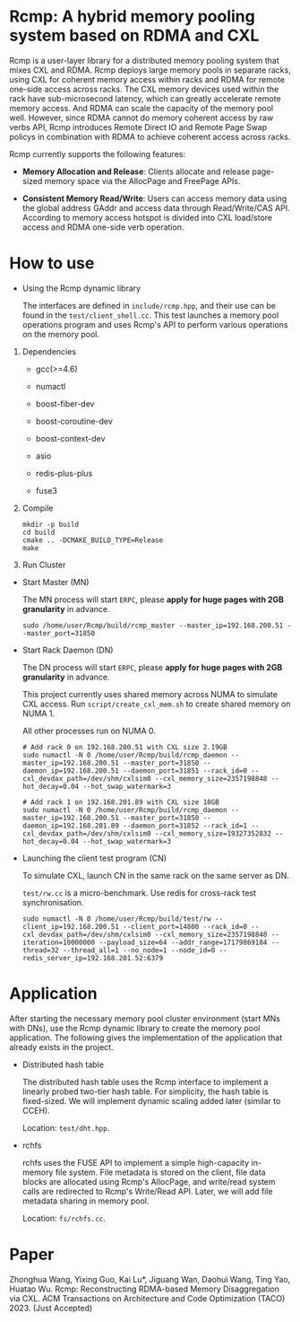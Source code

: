 # Rcmp: A hybrid memory pooling system based on RDMA and CXL

Rcmp is a user-layer library for a distributed memory pooling system that mixes CXL and RDMA. Rcmp deploys large memory pools in separate racks, using CXL for coherent memory access within racks and RDMA for remote one-side access across racks. The CXL memory devices used within the rack have sub-microsecond latency, which can greatly accelerate remote memory access. And RDMA can scale the capacity of the memory pool well. However, since RDMA cannot do memory coherent access by raw verbs API, Rcmp introduces Remote Direct IO and Remote Page Swap policys in combination with RDMA to achieve coherent access across racks.

Rcmp currently supports the following features:

* **Memory Allocation and Release**: Clients allocate and release page-sized memory space via the AllocPage and FreePage APIs.

* **Consistent Memory Read/Write**: Users can access memory data using the global address GAddr and access data through Read/Write/CAS API. According to memory access hotspot is divided into CXL load/store access and RDMA one-side verb operation.

# How to use

* Using the Rcmp dynamic library

    The interfaces are defined in `include/rcmp.hpp`, and their use can be found in the `test/client_shell.cc`. This test launches a memory pool operations program and uses Rcmp's API to perform various operations on the memory pool.

1. Dependencies

    * gcc(>=4.6)

    * numactl

    * boost-fiber-dev

    * boost-coroutine-dev

    * boost-context-dev

    * asio

    * redis-plus-plus

    * fuse3

2. Compile

    ```shell
    mkdir -p build
    cd build
    cmake .. -DCMAKE_BUILD_TYPE=Release
    make
    ```

3. Run Cluster

* Start Master (MN)

    The MN process will start `ERPC`, please **apply for huge pages with 2GB granularity** in advance.

    ```shell
    sudo /home/user/Rcmp/build/rcmp_master --master_ip=192.168.200.51 --master_port=31850
    ```

* Start Rack Daemon (DN)

    The DN process will start `ERPC`, please **apply for huge pages with 2GB granularity** in advance.

    This project currently uses shared memory across NUMA to simulate CXL access. Run `script/create_cxl_mem.sh` to create shared memory on NUMA 1.

    All other processes run on NUMA 0.

    ```shell
    # Add rack 0 on 192.168.200.51 with CXL size 2.19GB
    sudo numactl -N 0 /home/user/Rcmp/build/rcmp_daemon --master_ip=192.168.200.51 --master_port=31850 --daemon_ip=192.168.200.51 --daemon_port=31851 --rack_id=0 --cxl_devdax_path=/dev/shm/cxlsim0 --cxl_memory_size=2357198848 --hot_decay=0.04 --hot_swap_watermark=3
    ```

    ```shell
    # Add rack 1 on 192.168.201.89 with CXL size 18GB
    sudo numactl -N 0 /home/user/Rcmp/build/rcmp_daemon --master_ip=192.168.200.51 --master_port=31850 --daemon_ip=192.168.201.89 --daemon_port=31852 --rack_id=1 --cxl_devdax_path=/dev/shm/cxlsim0 --cxl_memory_size=19327352832 --hot_decay=0.04 --hot_swap_watermark=3
    ```

* Launching the client test program (CN)

    To simulate CXL, launch CN in the same rack on the same server as DN.

    `test/rw.cc` is a micro-benchmark. Use redis for cross-rack test synchronisation.

    ```shell
    sudo numactl -N 0 /home/user/Rcmp/build/test/rw --client_ip=192.168.200.51 --client_port=14800 --rack_id=0 --cxl_devdax_path=/dev/shm/cxlsim0 --cxl_memory_size=2357198848 --iteration=10000000 --payload_size=64 --addr_range=17179869184 --thread=32 --thread_all=1 --no_node=1 --node_id=0 --redis_server_ip=192.168.201.52:6379
    ```

# Application

After starting the necessary memory pool cluster environment (start MNs with DNs), use the Rcmp dynamic library to create the memory pool application. The following gives the implementation of the application that already exists in the project.

* Distributed hash table

    The distributed hash table uses the Rcmp interface to implement a linearly probed two-tier hash table. For simplicity, the hash table is fixed-sized. We will implement dynamic scaling added later (similar to CCEH).

    Location: `test/dht.hpp`.

* rchfs

    rchfs uses the FUSE API to implement a simple high-capacity in-memory file system. File metadata is stored on the client, file data blocks are allocated using Rcmp's AllocPage, and write/read system calls are redirected to Rcmp's Write/Read API. Later, we will add file metadata sharing in memory pool.

    Location: `fs/rchfs.cc`.

# Paper

Zhonghua Wang, Yixing Guo, Kai Lu*, Jiguang Wan, Daohui Wang, Ting Yao, Huatao Wu. Rcmp: Reconstructing RDMA-based Memory Disaggregation via CXL. ACM Transactions on Architecture and Code Optimization (TACO) 2023. (Just Accepted)